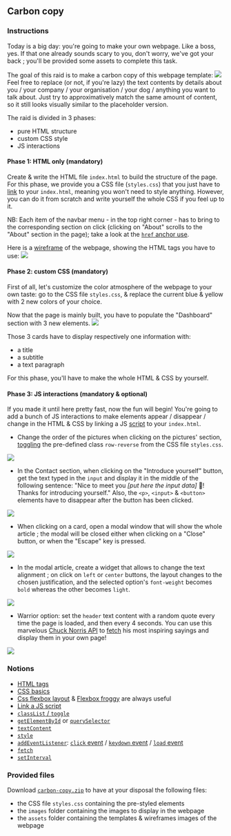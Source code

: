 ## Carbon copy

### Instructions

Today is a big day: you're going to make your own webpage. Like a boss, yes.
If that one already sounds scary to you, don't worry, we've got your back ; you'll be provided some assets to complete this task.

The goal of this raid is to make a carbon copy of this webpage template:
![](page-template.jpg)
Feel free to replace (or not, if you're lazy) the text contents by details about you / your company / your organisation / your dog / anything you want to talk about. Just try to approximatively match the same amount of content, so it still looks visually similar to the placeholder version.

The raid is divided in 3 phases:

- pure HTML structure
- custom CSS style
- JS interactions

#### Phase 1: HTML only (mandatory)

Create & write the HTML file `index.html` to build the structure of the page.
For this phase, we provide you a CSS file (`styles.css`) that you just have to [link](https://developer.mozilla.org/en-US/docs/Web/HTML/Element/link) to your `index.html`, meaning you won't need to style anything. However, you can do it from scratch and write yourself the whole CSS if you feel up to it.

NB: Each item of the navbar menu - in the top right corner - has to bring to the corresponding section on click (clicking on "About" scrolls to the "About" section in the page); take a look at the [`href` anchor use](https://www.w3.org/TR/html401/struct/links.html#h-12.2.3).

Here is a [wireframe](https://en.wikipedia.org/wiki/Website_wireframe) of the webpage, showing the HTML tags you have to use:
![](page-wireframe.jpg)

#### Phase 2: custom CSS (mandatory)

First of all, let's customize the color atmosphere of the webpage to your own taste: go to the CSS file `styles.css`, & replace the current blue & yellow with 2 new colors of your choice.

Now that the page is mainly built, you have to populate the "Dashboard" section with 3 new elements.
![](dashboard-template.jpg)

Those 3 cards have to display respectively one information with:

- a title
- a subtitle
- a text paragraph

For this phase, you'll have to make the whole HTML & CSS by yourself.

#### Phase 3: JS interactions (mandatory & optional)

If you made it until here pretty fast, now the fun will begin! You're going to add a bunch of JS interactions to make elements appear / disappear / change in the HTML & CSS by linking a JS [script](https://developer.mozilla.org/en-US/docs/Web/HTML/Element/script) to your `index.html`.

- Change the order of the pictures when clicking on the pictures' section, [toggling](https://css-tricks.com/snippets/javascript/the-classlist-api/) the pre-defined class `row-reverse` from the CSS file `styles.css`.

![](images-order.gif)

- In the Contact section, when clicking on the "Introduce yourself" button, get the text typed in the `input` and display it in the middle of the following sentence: "Nice to meet you _[put here the input data]_ 👋! Thanks for introducing yourself." Also, the `<p>`, `<input>` & `<button>` elements have to disappear after the button has been clicked.

![](contact-input.gif)

- When clicking on a card, open a modal window that will show the whole article ; the modal will be closed either when clicking on a "Close" button, or when the "Escape" key is pressed.

![](modale.gif)

- In the modal article, create a widget that allows to change the text alignment ; on click on `left` or `center` buttons, the layout changes to the chosen justification, and the selected option's `font-weight` becomes `bold` whereas the other becomes `light`.

![](text-alignment.gif)

- Warrior option: set the `header` text content with a random quote every time the page is loaded, and then every 4 seconds. You can use this marvelous [Chuck Norris API](https://api.chucknorris.io/) to [fetch](https://developer.mozilla.org/en-US/docs/Web/API/Fetch_API/Using_Fetch) his most inspiring sayings and display them in your own page!

![](fetch-quote.gif)

### Notions

- [HTML tags](https://developer.mozilla.org/en-US/docs/Web/HTML/Element)
- [CSS basics](https://developer.mozilla.org/en-US/docs/Learn/Getting_started_with_the_web/CSS_basics)
- [Css flexbox layout](https://developer.mozilla.org/en-US/docs/Web/CSS/CSS_Flexible_Box_Layout/Basic_Concepts_of_Flexbox) & [Flexbox froggy](https://flexboxfroggy.com/) are always useful
- [Link a JS script](https://developer.mozilla.org/en-US/docs/Web/HTML/Element/script)
- [`classList` / `toggle`](https://css-tricks.com/snippets/javascript/the-classlist-api/)
- [`getElementById`](https://developer.mozilla.org/en-US/docs/Web/API/Document/getElementById) or [`querySelector`](https://developer.mozilla.org/en-US/docs/Web/API/Element/querySelector)
- [`textContent`](https://developer.mozilla.org/en-US/docs/Web/API/Node/textContent)
- [`style`](https://developer.mozilla.org/en-US/docs/Web/API/ElementCSSInlineStyle/style)
- [`addEventListener`](https://developer.mozilla.org/en-US/docs/Web/API/EventTarget/addEventListener): [`click` event](https://developer.mozilla.org/en-US/docs/Web/API/Element/click_event) / [`keydown` event](https://developer.mozilla.org/en-US/docs/Web/API/Element/keydown_event) / [`load` event](https://developer.mozilla.org/en-US/docs/Web/API/Window/load_event)
- [`fetch`](https://developer.mozilla.org/en-US/docs/Web/API/Fetch_API/Using_Fetch)
- [`setInterval`](https://developer.mozilla.org/en-US/docs/Web/API/WindowOrWorkerGlobalScope/setInterval)

### Provided files

Download [`carbon-copy.zip`](https://assets.01-edu.org/carbon-copy) to have at your disposal the following files:

- the CSS file `styles.css` containing the pre-styled elements
- the `images` folder containing the images to display in the webpage
- the `assets` folder containing the templates & wireframes images of the webpage

